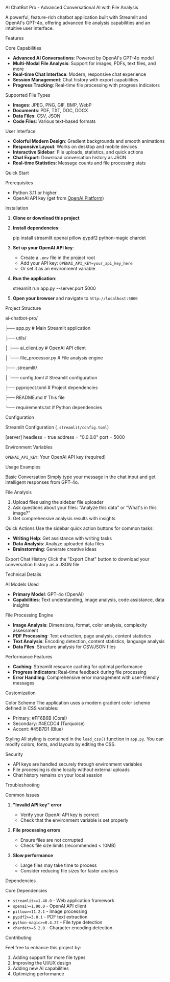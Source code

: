AI ChatBot Pro - Advanced Conversational AI with File Analysis

A powerful, feature-rich chatbot application built with Streamlit and OpenAI's GPT-4o, offering advanced file analysis capabilities and an intuitive user interface.

 Features

Core Capabilities
- **Advanced AI Conversations**: Powered by OpenAI's GPT-4o model
- **Multi-Modal File Analysis**: Support for images, PDFs, text files, and more
- **Real-time Chat Interface**: Modern, responsive chat experience
- **Session Management**: Chat history with export capabilities
- **Progress Tracking**: Real-time file processing with progress indicators

 Supported File Types
- **Images**: JPEG, PNG, GIF, BMP, WebP
- **Documents**: PDF, TXT, DOC, DOCX
- **Data Files**: CSV, JSON
- **Code Files**: Various text-based formats

 User Interface
- **Colorful Modern Design**: Gradient backgrounds and smooth animations
- **Responsive Layout**: Works on desktop and mobile devices
- **Interactive Sidebar**: File uploads, statistics, and quick actions
- **Chat Export**: Download conversation history as JSON
- **Real-time Statistics**: Message counts and file processing stats

 Quick Start

 Prerequisites
- Python 3.11 or higher
- OpenAI API key (get from [OpenAI Platform](https://platform.openai.com))

 Installation

1. **Clone or download this project**
2. **Install dependencies**:

   pip install streamlit openai pillow pypdf2 python-magic chardet

3. **Set up your OpenAI API key**:
   - Create a `.env` file in the project root
   - Add your API key: `OPENAI_API_KEY=your_api_key_here`
   - Or set it as an environment variable

4. **Run the application**:
 
   streamlit run app.py --server.port 5000

5. **Open your browser** and navigate to `http://localhost:5000`

 Project Structure

ai-chatbot-pro/

├── app.py                 # Main Streamlit application

├── utils/

│   ├── ai_client.py       # OpenAI API client

│   └── file_processor.py  # File analysis engine

├── .streamlit/

│   └── config.toml        # Streamlit configuration

├── pyproject.toml         # Project dependencies

├── README.md              # This file

└── requirements.txt       # Python dependencies

 Configuration

Streamlit Configuration (`.streamlit/config.toml`)

[server]
headless = true
address = "0.0.0.0"
port = 5000


 Environment Variables

 `OPENAI_API_KEY`: Your OpenAI API key (required)

Usage Examples

 Basic Conversation
Simply type your message in the chat input and get intelligent responses from GPT-4o.

 File Analysis
1. Upload files using the sidebar file uploader
2. Ask questions about your files: "Analyze this data" or "What's in this image?"
3. Get comprehensive analysis results with insights

 Quick Actions
Use the sidebar quick action buttons for common tasks:
- **Writing Help**: Get assistance with writing tasks
- **Data Analysis**: Analyze uploaded data files
- **Brainstorming**: Generate creative ideas

 Export Chat History
Click the "Export Chat" button to download your conversation history as a JSON file.

Technical Details

 AI Models Used
- **Primary Model**: GPT-4o (OpenAI)
- **Capabilities**: Text understanding, image analysis, code assistance, data insights

File Processing Engine
- **Image Analysis**: Dimensions, format, color analysis, complexity assessment
- **PDF Processing**: Text extraction, page analysis, content statistics
- **Text Analysis**: Encoding detection, content statistics, language analysis
- **Data Files**: Structure analysis for CSV/JSON files

Performance Features
- **Caching**: Streamlit resource caching for optimal performance
- **Progress Indicators**: Real-time feedback during file processing
- **Error Handling**: Comprehensive error management with user-friendly messages

 Customization

 Color Scheme
The application uses a modern gradient color scheme defined in CSS variables:
- Primary: #FF6B6B (Coral)
- Secondary: #4ECDC4 (Turquoise)
- Accent: #45B7D1 (Blue)

Styling
All styling is contained in the `load_css()` function in `app.py`. You can modify colors, fonts, and layouts by editing the CSS.

 Security

- API keys are handled securely through environment variables
- File processing is done locally without external uploads
- Chat history remains on your local session

Troubleshooting

 Common Issues

1. **"Invalid API key" error**
   - Verify your OpenAI API key is correct
   - Check that the environment variable is set properly

2. **File processing errors**
   - Ensure files are not corrupted
   - Check file size limits (recommended < 10MB)

3. **Slow performance**
   - Large files may take time to process
   - Consider reducing file sizes for faster analysis

Dependencies

Core Dependencies
- `streamlit>=1.46.0` - Web application framework
- `openai>=1.90.0` - OpenAI API client
- `pillow>=11.2.1` - Image processing
- `pypdf2>=3.0.1` - PDF text extraction
- `python-magic>=0.4.27` - File type detection
- `chardet>=5.2.0` - Character encoding detection

 Contributing

Feel free to enhance this project by:
1. Adding support for more file types
2. Improving the UI/UX design
3. Adding new AI capabilities
4. Optimizing performance
